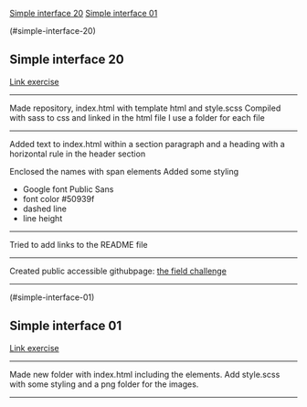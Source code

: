 

<a href="#simple-interface-20">Simple interface 20</a>
<a href="#simple-interface-01">Simple interface 01</a>

(#simple-interface-20)

## Simple interface 20
<a href="./simple-interface-20/" target="_blank">Link exercise</a>

___

Made repository, index.html with template html and style.scss
Compiled with sass to css and linked in the html file
I use a folder for each file

___

Added text to index.html within a section paragraph and a heading with a horizontal rule in the header section

Enclosed the names with span elements
Added some styling
- Google font Public Sans
- font color #50939f
- dashed line
- line height

___

Tried to add links to the README file

___

Created public accessible githubpage: <a href="https://becodeorg.github.io/verou-4-the-fiield-challenge-SSLTC/">the field challenge</a>

____

(#simple-interface-01)

## Simple interface 01
<a href="./simple-interface-01/" target="_blank">Link exercise</a>

___

Made new folder with index.html including the elements. Add style.scss with some styling and a png folder for the images.

___

